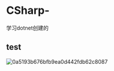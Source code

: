 # CSharp-
学习dotnet创建的
## test

![0a5193b676bfb9ea0d442fdb62c8087](C:\Users\Administrator\Desktop\0a5193b676bfb9ea0d442fdb62c8087.jpg)
